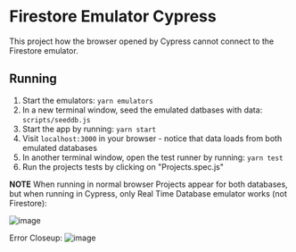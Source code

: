 # Firestore Emulator Cypress

This project how the browser opened by Cypress cannot connect to the Firestore emulator.

## Running

1. Start the emulators: `yarn emulators`
1. In a new terminal window, seed the emulated datbases with data: `scripts/seeddb.js`
1. Start the app by running: `yarn start`
1. Visit `localhost:3000` in your browser - notice that data loads from both emulated databases
1. In another terminal window, open the test runner by running: `yarn test`
1. Run the projects tests by clicking on "Projects.spec.js"

**NOTE** When running in normal browser Projects appear for both databases, but when running in Cypress, only Real Time Database emulator works (not Firestore):

![image](https://user-images.githubusercontent.com/2992224/73964898-5d10c900-48d0-11ea-915b-cc42b2fcba3c.png)

Error Closeup:
![image](https://user-images.githubusercontent.com/2992224/73963581-d1963880-48cd-11ea-9ed6-bf4009284659.png)